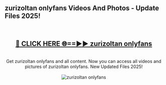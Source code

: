 <h2>zurizoltan onlyfans Videos And Photos - Update Files 2025!</h2>
<br>
<div align="center">
<h2><a href="https://linkcuts.com/hfmhzwbr" rel="nofollow">🔴 CLICK HERE 🌐==►► zurizoltan onlyfans</a></h2>
<br>
Get zurizoltan onlyfans and all content. Now you can access all videos and pictures of zurizoltan onlyfans. New Updated Files 2025!
<br>
<br>
<a href="https://linkcuts.com/hfmhzwbr" rel="nofollow" data-target="animated-image.originalLink"><img src="https://i.ibb.co.com/WyWwxjT/player-gif2.gif" alt="zurizoltan onlyfans" style="max-width: 100%; display: inline-block;" data-target="animated-image.originalImage"></a>
</div>
<br>
